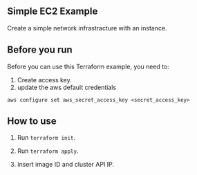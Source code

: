 ## Simple EC2 Example

Create a simple network infrastracture with an instance.

## Before you run

Before you can use this Terraform example, you need to:

1. Create access key.
2. update the aws default credentials

  ```aws configure set aws_access_key_id <access_key_id>
  aws configure set aws_secret_access_key <secret_access_key>
  ```

## How to use


1. Run `terraform init`.

2. Run `terraform apply`.

3. insert image ID and cluster API IP.
